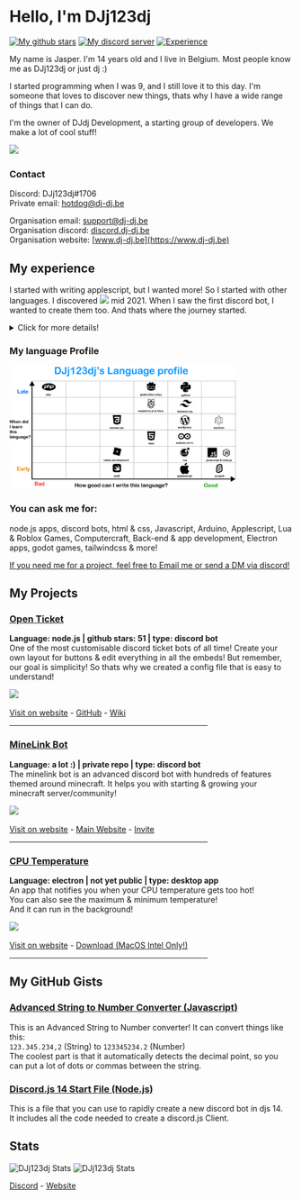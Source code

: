 # Hello, I'm DJj123dj
[![My github stars](https://img.shields.io/github/stars/DJj123dj?color=yellow&label=stars%20gained&logo=github&style=flat-square)](https://www.dj-dj.be)
[![My discord server](https://img.shields.io/badge/discord-join%20my%20server-5865F2.svg?style=flat-square&logo=discord)](https://discord.dj-dj.be)
[![Experience](https://img.shields.io/badge/experience-4%20years-red.svg?style=flat-square)](https://www.dj-dj.be/aboutus)

My name is Jasper. I'm 14 years old and I live in Belgium.
Most people know me as DJj123dj or just dj :)

I started programming when I was 9, and I still love it to this day.
I'm someone that loves to discover new things, thats why I have a wide range of things that I can do.

I'm the owner of DJdj Development, a starting group of developers. We make a lot of cool stuff!

<img src="https://www.dj-dj.be/wp-content/uploads/2021/07/logo-programmeren.png" width="200px">

### Contact
Discord: DJj123dj#1706</br>
Private email: hotdog@dj-dj.be

Organisation email: support@dj-dj.be</br>
Organisation discord: [discord.dj-dj.be](https://discord.dj-dj.be)</br>
Organisation website: [www.dj-dj.be](https://www.dj-dj.be)

## My experience
I started with writing applescript, but I wanted more! So I started with other languages.
I discovered <img src="https://www.dj-dj.be/wp-content/uploads/2022/11/clyde.png" width="20px"> mid 2021. When I saw the first discord bot, I wanted to create them too. And thats where the journey started.
<details>
  <summary>Click for more details!</summary>
  
  ### My Story (detailed)
  
  I started writing simple scripts in the language "applescript" when I was 9 years old (2017). I was getting addicted to programming so much that I wanted to program 24/7. It was just the feeling of "I can create anything I want!" My second language I started with was Swift from Apple. I can write the basics now, but i'm not finished yet.

  In early 2021, I started with node.js when I discovered Discord. By creating discord bots & experimenting with the language. I slowly got to know Javascript, HTML & CSS. I'm still working with node.js today! It's my favourite language!

  In the summer of 2022 did I notice a problem... I could only do backend! So I started discovering a lot of graphical languages. I started with Tailwind CSS & HTML websites, I also made a roblox app once.
  
  In late 2022, app development was on the planning. I started with creating apps & games, In Electron, Godot & Unity. I also learned Python & PHP :)
</details>

### My language Profile
<img src="https://raw.githubusercontent.com/DJj123dj/DJj123dj/main/images/idk.png" width="80%">

### You can ask me for:
node.js apps, discord bots, html & css, Javascript, Arduino, Applescript, Lua & Roblox Games, Computercraft, Back-end & app development, Electron apps, godot games, tailwindcss & more!

<ins>If you need me for a project, feel free to Email me or send a DM via discord!</ins>

## My Projects

### [Open Ticket](https://www.github.com/DJj123dj/open-ticket)
**Language: node.js | github stars: 51 | type: discord bot**</br>
One of the most customisable discord ticket bots of all time!
Create your own layout for buttons & edit everything in all the embeds!
But remember, our goal is simplicity! So thats why we created a config file that is easy to understand!

<img src="https://www.dj-dj.be/wp-content/uploads/2022/04/openticket-logo-2.png" width="100px">

[Visit on website](https://www.dj-dj.be/projects/open-ticket) - [GitHub](https://openticket.dj-dj.be) - [Wiki](https://docs.openticket.dj-dj.be)
<hr width="70%">

### [MineLink Bot](https://minelink.dj-dj.be)
**Language: a lot :) | private repo | type: discord bot**</br>
The minelink bot is an advanced discord bot with hundreds of features </br>themed around minecraft. It helps you with starting & growing your </br>minecraft server/community!

<img src="https://www.dj-dj.be/wp-content/uploads/2022/10/minelink-logo-512.png" width="100px">

[Visit on website](https://www.dj-dj.be/projects/minelink) - [Main Website](https://minelink.dj-dj.be) - [Invite](https://invite.minelink.dj-dj.be)
<hr width="70%">




### [CPU Temperature](https://www.dj-dj.be/projects/cpu-temp)
**Language: electron | not yet public | type: desktop app**</br>
An app that notifies you when your CPU temperature gets too hot!</br>You can also see the maximum & minimum temperature! </br>And it can run in the background!

<img src="https://www.dj-dj.be/wp-content/uploads/2022/06/appstore1024.png" width="100px">

[Visit on website](https://www.dj-dj.be/projects/cpu-temp) - [Download (MacOS Intel Only!)](https://www.dj-dj.be/wp-content/uploads/2022/09/cpu-temperature-public.zip)
<hr width="70%">

## My GitHub Gists
### [Advanced String to Number Converter (Javascript)](https://gist.github.com/DJj123dj/39a4daf6cb68d4d14be20466a64ce2a7)
This is an Advanced String to Number converter! It can convert things like this:</br>
`123.345.234,2` (String) to `123345234.2` (Number)</br>
The coolest part is that it automatically detects the decimal point, so you can put a lot of dots or commas between the string.

### [Discord.js 14 Start File (Node.js)](https://gist.github.com/DJj123dj/ab232f20ee22ff5e05e06426ecd6ed77)
This is a file that you can use to rapidly create a new discord bot in djs 14.</br>
It includes all the code needed to create a discord.js Client.

## Stats
<img alt="DJj123dj Stats" src="https://github-readme-stats.vercel.app/api?username=DJj123dj&count_private=true&show_icons=true&theme=nord&hide_border=true"> </img>
<img alt="DJj123dj Stats" src="https://github-readme-stats.vercel.app/api/top-langs/?username=DJj123dj&theme=nord&layout=compact&langs_count=20&hide_border=true"> </img>

[Discord](https://discord.dj-dj.be) - [Website](https://www.dj-dj.be)

